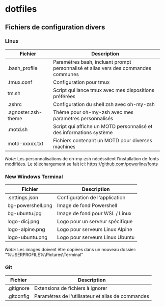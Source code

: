 # dotfiles

## Fichiers de configuration divers

### Linux
| Fichier | Description |
| ------- | ----------- |
| .bash_profile | Paramètres bash, incluant prompt personnalisé et alias vers des commandes communes |
| .tmux.conf | Configuration pour tmux |
| tm.sh | Script qui lance tmux avec mes dispositions préférées |
| .zshrc | Configuration du shell zsh avec oh-my-zsh |
| .agnoster.zsh-theme | Thème pour oh-my-zsh avec mes paramètres personnalisés |
| .motd.sh | Script qui affiche un MOTD personnalisé et des informations système |
| motd-xxxxx.txt | Fichiers contenant un MOTD pour diverses machines |


*Note:* Les personnalisations de oh-my-zsh nécéssitent l'installation de fonts modifiées. Le téléchargement se fait ici: https://github.com/powerline/fonts


### New Windows Terminal
| Fichier | Description |
| ------- | ----------- |
| .settings.json | Configuration de l'application |
| bg-powershell.png | Image de fond Powershell |
| bg-ubuntu.jpg | Image de fond pour WSL / Linux |
| logo-dicj.png | Logo pour un serveur spécifique |
| logo-alpine.png | Logo pour serveurs Linux Alpine |
| logo-ubuntu.png | Logo pour serveurs Linux Ubuntu |

*Note:* Les images doivent être copiées dans un nouveau dossier: "%USERPROFILE%\Pictures\Terminal"


### Git
| Fichier | Description |
| ------- | ----------- |
| .gitignore | Extensions de fichiers à ignorer |
| .gitconfig | Paramètres de l'utilisateur et alias de commandes |
